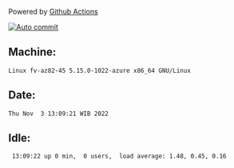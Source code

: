 Powered by [Github Actions](https://github.com/features/actions)

[![Auto commit](https://github.com/hiage/workstation/workflows/Auto%20commit/badge.svg)](https://github.com/hiage/workstation/actions?query=workflow%3A%22Auto+commit%22)

## Machine:
```
Linux fv-az82-45 5.15.0-1022-azure x86_64 GNU/Linux
```
## Date:
```
Thu Nov  3 13:09:21 WIB 2022
```
## Idle:
```
 13:09:22 up 0 min,  0 users,  load average: 1.48, 0.45, 0.16
```
